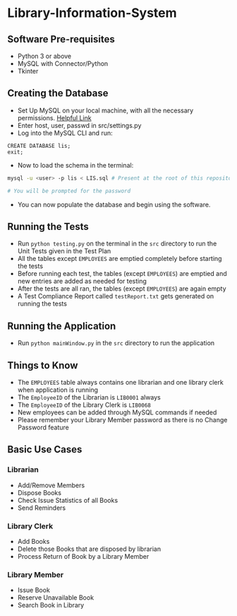 # Library-Information-System

## Software Pre-requisites
- Python 3 or above
- MySQL with Connector/Python
- Tkinter

## Creating the Database
- Set Up MySQL on your local machine, with all the necessary permissions. [Helpful Link](https://stackoverflow.com/questions/21714869/error-1044-42000-access-denied-for-root-with-all-privileges)
- Enter host, user, passwd in src/settings.py
- Log into the MySQL CLI and run:

```mysql
CREATE DATABASE lis;
exit;
```

* Now to load the schema in the terminal:

```bash
mysql -u <user> -p lis < LIS.sql # Present at the root of this repository

# You will be prompted for the password
```

* You can now populate the database and begin using the software.

## Running the Tests
- Run `python testing.py` on the terminal  in the `src` directory to run the Unit Tests given in the Test Plan
- All the tables except `EMPLOYEES` are emptied completely before starting the tests
- Before running each test, the tables (except `EMPLOYEES`) are emptied and new entries are added as needed for testing
- After the tests are all ran, the tables (except `EMPLOYEES`) are again empty 
- A Test Compliance Report called `testReport.txt` gets generated on running the tests
## Running the Application
- Run `python mainWindow.py` in the `src` directory to run the application
## Things to Know
- The `EMPLOYEES` table always contains one librarian and one library clerk when application is running
- The `EmployeeID` of the Librarian is `LIB0001` always
- The `EmployeeID` of the Library Clerk is `LIB0068`
- New employees can be added through MySQL commands if needed
- Please remember your Library Member password as there is no Change Password feature
## Basic Use Cases
### Librarian
- Add/Remove Members
- Dispose Books
- Check Issue Statistics of all Books
- Send Reminders
### Library Clerk
- Add Books
- Delete those Books that are disposed by librarian
- Process Return of Book by a Library Member
### Library Member
- Issue Book
- Reserve Unavailable Book
- Search Book in Library